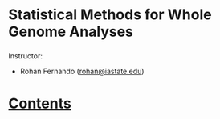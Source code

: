 # Statistical Methods for Whole Genome Analyses

###

Instructor: 

* Rohan Fernando (rohan@iastate.edu)


# [Contents](https://github.com/rohanLuigi/Ans696Spring2019/blob/master/index.ipynb)
